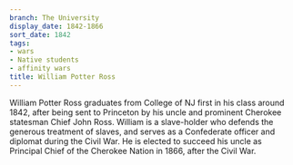 ```yaml
---
branch: The University
display_date: 1842-1866
sort_date: 1842
tags:
- wars
- Native students
- affinity wars
title: William Potter Ross
---
```


William Potter Ross graduates from College of NJ first in his class around 1842, after being sent to Princeton by his uncle and prominent Cherokee statesman Chief John Ross. William is a slave-holder who defends the generous treatment of slaves, and serves as a Confederate officer and diplomat during the Civil War. He is elected to succeed his uncle as Principal Chief of the Cherokee Nation in 1866, after the Civil War.